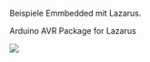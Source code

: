 Beispiele Emmbedded mit Lazarus.

Arduino AVR Package for Lazarus


<img src="https://github.com/sechshelme/Lazarus-Embedded/blob/master/avr_package.png">


